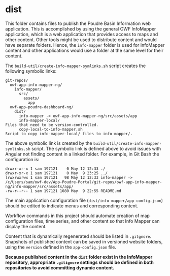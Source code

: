 # dist #

This folder contains files to publish the Poudre Basin Information web application.
This is accomplished by using the general OWF InfoMapper application,
which is a web application that provides access to maps and other content.
Other tools might be used to distribute content and would have separate folders.
Hence, the `info-mapper` folder is used for InfoMapper content and other applications
would use a folder at the same level for their content.

The `build-util/create-info-mapper-symlinks.sh` script creates the following symbolic links:

```
git-repos/
  owf-app-info-mapper-ng/
    info-mapper/
      src/
        assets/
          app
  owf-app-poudre-dashboard-ng/
    dist/
      info-mapper -> owf-app-info-mapper-ng/src/assets/app
      info-mapper-local/                                             Files that need to be version-controlled.
      copy-local-to-info-mapper.sh                                   Script to copy info-mapper-local/ files to info-mapper/.
```

The above symbolic link is created by the `build-util/create-info-mapper-symlinks.sh` script.
The symbolic link is defined above to avoid issues with Angular not finding content in a linked folder.
For example, in Git Bash the configuration is:

```
drwxr-xr-x 1 sam 197121    0 May 12 12:33 ./
drwxr-xr-x 1 sam 197121    0 May  9 23:25 ../
lrwxrwxrwx 1 sam 197121   98 May 12 12:33 info-mapper -> /c/Users/sam/owf-dev/App-Poudre-Portal/git-repos/owf-app-info-mapper-ng/info-mapper/src/assets/app/
-rw-r--r-- 1 sam 197121 1080 May  9 22:55 README.md
```

The main application configuration file (`dist/info-mapper/app-config.json`) should be edited to indicate
menus and corresponding content.

Workflow commands in this project should automate creation of map configuration files,
time series, and other content so that Info Mapper can display the content.

Content that is dynamically regenerated should be listed in `.gitgnore`.
Snapshots of published content can be saved in versioned website folders,
using the `version` defined in the `app-config.json` file.

**Because published content in the `dist` folder exist in the InfoMapper repository,
appropriate `.gitignore` settings should be defined in both repositories to avoid committing dynamic content.**
